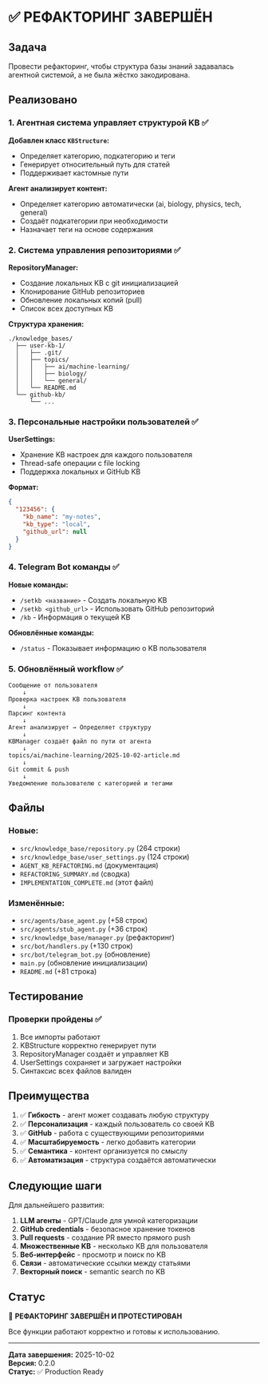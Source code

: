 # ✅ РЕФАКТОРИНГ ЗАВЕРШЁН

## Задача
Провести рефакторинг, чтобы структура базы знаний задавалась агентной системой, а не была жёстко закодирована.

## Реализовано

### 1. Агентная система управляет структурой KB ✅

**Добавлен класс `KBStructure`:**
- Определяет категорию, подкатегорию и теги
- Генерирует относительный путь для статей
- Поддерживает кастомные пути

**Агент анализирует контент:**
- Определяет категорию автоматически (ai, biology, physics, tech, general)
- Создаёт подкатегории при необходимости
- Назначает теги на основе содержания

### 2. Система управления репозиториями ✅

**RepositoryManager:**
- Создание локальных KB с git инициализацией
- Клонирование GitHub репозиториев
- Обновление локальных копий (pull)
- Список всех доступных KB

**Структура хранения:**
```
./knowledge_bases/
  ├── user-kb-1/
  │   ├── .git/
  │   ├── topics/
  │   │   ├── ai/machine-learning/
  │   │   ├── biology/
  │   │   └── general/
  │   └── README.md
  └── github-kb/
      └── ...
```

### 3. Персональные настройки пользователей ✅

**UserSettings:**
- Хранение KB настроек для каждого пользователя
- Thread-safe операции с file locking
- Поддержка локальных и GitHub KB

**Формат:**
```json
{
  "123456": {
    "kb_name": "my-notes",
    "kb_type": "local",
    "github_url": null
  }
}
```

### 4. Telegram Bot команды ✅

**Новые команды:**
- `/setkb <название>` - Создать локальную KB
- `/setkb <github_url>` - Использовать GitHub репозиторий
- `/kb` - Информация о текущей KB

**Обновлённые команды:**
- `/status` - Показывает информацию о KB пользователя

### 5. Обновлённый workflow ✅

```
Сообщение от пользователя
    ↓
Проверка настроек KB пользователя
    ↓
Парсинг контента
    ↓
Агент анализирует → Определяет структуру
    ↓
KBManager создаёт файл по пути от агента
    ↓
topics/ai/machine-learning/2025-10-02-article.md
    ↓
Git commit & push
    ↓
Уведомление пользователю с категорией и тегами
```

## Файлы

### Новые:
- `src/knowledge_base/repository.py` (264 строки)
- `src/knowledge_base/user_settings.py` (124 строки)
- `AGENT_KB_REFACTORING.md` (документация)
- `REFACTORING_SUMMARY.md` (сводка)
- `IMPLEMENTATION_COMPLETE.md` (этот файл)

### Изменённые:
- `src/agents/base_agent.py` (+58 строк)
- `src/agents/stub_agent.py` (+36 строк)
- `src/knowledge_base/manager.py` (рефакторинг)
- `src/bot/handlers.py` (+130 строк)
- `src/bot/telegram_bot.py` (обновление)
- `main.py` (обновление инициализации)
- `README.md` (+81 строка)

## Тестирование

### Проверки пройдены ✅
1. Все импорты работают
2. KBStructure корректно генерирует пути
3. RepositoryManager создаёт и управляет KB
4. UserSettings сохраняет и загружает настройки
5. Синтаксис всех файлов валиден

## Преимущества

1. ✅ **Гибкость** - агент может создавать любую структуру
2. ✅ **Персонализация** - каждый пользователь со своей KB
3. ✅ **GitHub** - работа с существующими репозиториями
4. ✅ **Масштабируемость** - легко добавить категории
5. ✅ **Семантика** - контент организуется по смыслу
6. ✅ **Автоматизация** - структура создаётся автоматически

## Следующие шаги

Для дальнейшего развития:

1. **LLM агенты** - GPT/Claude для умной категоризации
2. **GitHub credentials** - безопасное хранение токенов
3. **Pull requests** - создание PR вместо прямого push
4. **Множественные KB** - несколько KB для пользователя
5. **Веб-интерфейс** - просмотр и поиск по KB
6. **Связи** - автоматические ссылки между статьями
7. **Векторный поиск** - semantic search по KB

## Статус

🎉 **РЕФАКТОРИНГ ЗАВЕРШЁН И ПРОТЕСТИРОВАН**

Все функции работают корректно и готовы к использованию.

---

**Дата завершения:** 2025-10-02  
**Версия:** 0.2.0  
**Статус:** ✅ Production Ready
